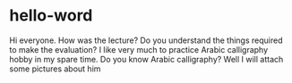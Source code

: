 # hello-word
Hi everyone.
How was the lecture? Do you understand the things required to make the evaluation?
I like very much to practice Arabic calligraphy hobby in my spare time. Do you know Arabic calligraphy? Well I will attach some pictures about him
